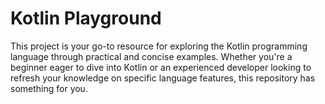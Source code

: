 # Kotlin Playground

This project is your go-to resource for exploring the Kotlin programming language through practical and concise
examples. Whether you're a beginner eager to dive into Kotlin or an experienced developer looking to refresh your
knowledge on specific language features, this repository has something for you.